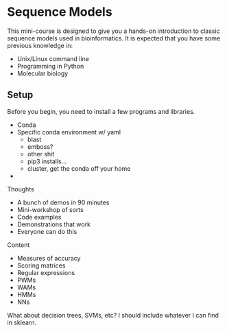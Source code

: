 Sequence Models
===============

This mini-course is designed to give you a hands-on introduction to classic
sequence models used in bioinformatics. It is expected that you have some
previous knowledge in:

+ Unix/Linux command line
+ Programming in Python
+ Molecular biology

Setup
-----

Before you begin, you need to install a few programs and libraries.

+ Conda
+ Specific conda environment w/ yaml
	+ blast
	+ emboss?
	+ other shit
	+ pip3 installs...
	+ cluster, get the conda off your home
+ 





Thoughts

+ A bunch of demos in 90 minutes
+ Mini-workshop of sorts
+ Code examples
+ Demonstrations that work
+ Everyone can do this

Content

+ Measures of accuracy
+ Scoring matrices
+ Regular expressions
+ PWMs
+ WAMs
+ HMMs
+ NNs

What about decision trees, SVMs, etc? I should include whatever I can find in
sklearn.